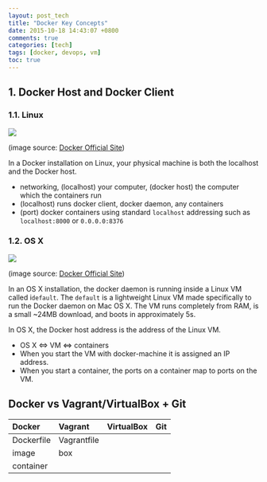 ```yaml
---
layout: post_tech
title: "Docker Key Concepts"
date: 2015-10-18 14:43:07 +0800
comments: true
categories: [tech]
tags: [docker, devops, vm]
toc: true
---
```


## 1. Docker Host and Docker Client

### 1.1. Linux

<img src="https://docs.docker.com/installation/images/linux_docker_host.svg" />

(image source: [Docker Official Site](https://docs.docker.com/installation/mac/))

In a Docker installation on Linux, your physical machine is both the localhost and the Docker host. 

- networking, (localhost) your computer, (docker host) the computer which the containers run
- (localhost) runs docker client, docker daemon, any containers
- (port) docker containers using standard `localhost` addressing such as `localhost:8000` or `0.0.0.0:8376`


### 1.2. OS X

<img src="https://docs.docker.com/installation/images/mac_docker_host.svg" />

(image source: [Docker Official Site](https://docs.docker.com/installation/mac/))

In an OS X installation, the docker daemon is running inside a Linux VM called i`default`. 
The `default` is a lightweight Linux VM made specifically to run the Docker daemon on Mac OS X. 
The VM runs completely from RAM, is a small ~24MB download, and boots in approximately 5s.

In OS X, the Docker host address is the address of the Linux VM. 

- OS X <=> VM <=> containers
- When you start the VM with docker-machine it is assigned an IP address. 
- When you start a container, the ports on a container map to ports on the VM. 


## Docker vs Vagrant/VirtualBox + Git

| Docker     | Vagrant         | VirtualBox  | Git   |
|:-----------|:----------------|:------------|:------|
| Dockerfile | Vagrantfile     |             |       |
| image      | box             |             |       |
| container  |                 |             |       |
